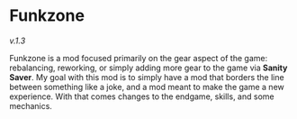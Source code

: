 # Funkzone
*v.1.3*

Funkzone is a mod focused primarily on the gear aspect of the game: rebalancing, reworking, or simply adding more gear to the game via **Sanity Saver**. My goal with this mod is to simply have a mod that borders the line between something like a joke, and a mod meant to make the game a new experience. With that comes changes to the endgame, skills, and some mechanics.
